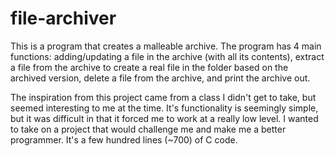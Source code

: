 # file-archiver
This is a program that creates a malleable archive. The program has 4 main functions: adding/updating a file in the archive (with all its contents), extract a file from the archive to create a real file in the folder based on the archived version, delete a file from the archive, and print the archive out.

The inspiration from this project came from a class I didn't get to take, but seemed interesting to me at the time. It's functionality is seemingly simple, but it was difficult in that it forced me to work at a really low level. I wanted to take on a project that would challenge me and make me a better programmer. It's a few hundred lines (~700) of C code. 
